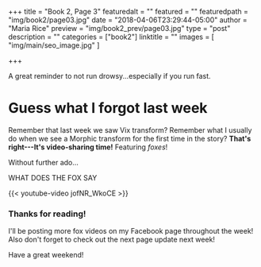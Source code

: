 +++
title = "Book 2, Page 3"
featuredalt = ""
featured = ""
featuredpath = "img/book2/page03.jpg"
date = "2018-04-06T23:29:44-05:00"
author = "Maria Rice"
preview = "img/book2_prev/page03.jpg"
type = "post"
description = ""
categories = ["book2"]
linktitle = ""
images = [ "img/main/seo_image.jpg" ]

+++

A great reminder to not run drowsy...especially if you run fast.

# Guess what I forgot last week

Remember that last week we saw Vix transform?
Remember what I usually do when we see a Morphic transform for the first time in the story?
**That's right---It's video-sharing time!** Featuring _foxes_!

Without further ado...

WHAT DOES THE FOX SAY

{{< youtube-video jofNR_WkoCE >}}



### Thanks for reading!

I'll be posting more fox videos on my Facebook page throughout the week! 
Also don't forget to check out the next page update next week!

Have a great weekend!
